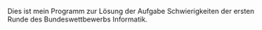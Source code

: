 Dies ist mein Programm zur Lösung der Aufgabe Schwierigkeiten der ersten Runde des Bundeswettbewerbs Informatik.
